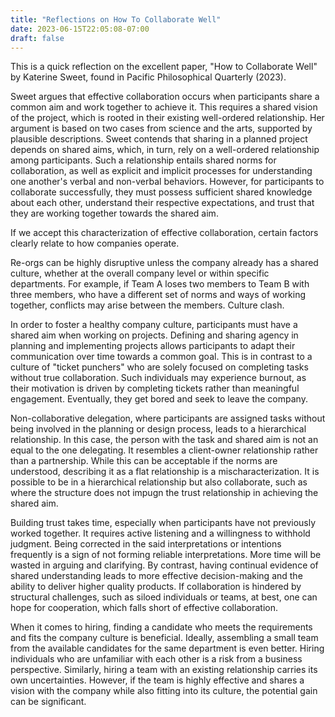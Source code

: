```yaml
---
title: "Reflections on How To Collaborate Well"
date: 2023-06-15T22:05:08-07:00
draft: false
---
```

This is a quick reflection on the excellent paper, "How to Collaborate Well" by Katerine Sweet, found in Pacific Philosophical Quarterly (2023). 

Sweet argues that effective collaboration occurs when participants share a common aim and work together to achieve it. This requires a shared vision of the project, which is rooted in their existing well-ordered relationship. Her argument is based on two cases from science and the arts, supported by plausible descriptions. Sweet contends that sharing in a planned project depends on shared aims, which, in turn, rely on a well-ordered relationship among participants. Such a relationship entails shared norms for collaboration, as well as explicit and implicit processes for understanding one another's verbal and non-verbal behaviors. However, for participants to collaborate successfully, they must possess sufficient shared knowledge about each other, understand their respective expectations, and trust that they are working together towards the shared aim.

If we accept this characterization of effective collaboration, certain factors clearly relate to how companies operate.

Re-orgs can be highly disruptive unless the company already has a shared culture, whether at the overall company level or within specific departments. For example, if Team A loses two members to Team B with three members, who have a different set of norms and ways of working together, conflicts may arise between the members. Culture clash.

In order to foster a healthy company culture, participants must have a shared aim when working on projects. Defining and sharing agency in planning and implementing projects allows participants to adapt their communication over time towards a common goal. This is in contrast to a culture of "ticket punchers" who are solely focused on completing tasks without true collaboration. Such individuals may experience burnout, as their motivation is driven by completing tickets rather than meaningful engagement. Eventually, they get bored and seek to leave the company.

Non-collaborative delegation, where participants are assigned tasks without being involved in the planning or design process, leads to a hierarchical relationship. In this case, the person with the task and shared aim is not an equal to the one delegating. It resembles a client-owner relationship rather than a partnership. While this can be acceptable if the norms are understood, describing it as a flat relationship is a mischaracterization. It is possible to be in a hierarchical relationship but also collaborate, such as where the structure does not impugn the trust relationship in achieving the shared aim.

Building trust takes time, especially when participants have not previously worked together. It requires active listening and a willingness to withhold judgment. Being corrected in the said interpretations or intentions frequently is a sign of not forming reliable interpretations. More time will be wasted in arguing and clarifying. By contrast, having continual evidence of shared understanding leads to more effective decision-making and the ability to deliver higher quality products. If collaboration is hindered by structural challenges, such as siloed individuals or teams, at best, one can hope for cooperation, which falls short of effective collaboration.

When it comes to hiring, finding a candidate who meets the requirements and fits the company culture is beneficial. Ideally, assembling a small team from the available candidates for the same department is even better. Hiring individuals who are unfamiliar with each other is a risk from a business perspective. Similarly, hiring a team with an existing relationship carries its own uncertainties. However, if the team is highly effective and shares a vision with the company while also fitting into its culture, the potential gain can be significant.